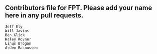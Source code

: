 ## Contributors file for FPT. Please add your name here in any pull requests.

```
Jeff Ely
Will Javins
Ben Glick
Haley Rovner
Linus Brogan
Arden Rasmussen
```

